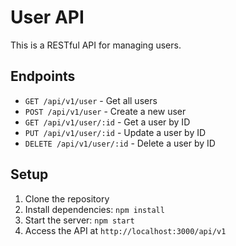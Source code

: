 # User API

This is a RESTful API for managing users.

## Endpoints

- `GET /api/v1/user` - Get all users
- `POST /api/v1/user` - Create a new user
- `GET /api/v1/user/:id` - Get a user by ID
- `PUT /api/v1/user/:id` - Update a user by ID
- `DELETE /api/v1/user/:id` - Delete a user by ID

## Setup

1. Clone the repository
2. Install dependencies: `npm install`
3. Start the server: `npm start`
4. Access the API at `http://localhost:3000/api/v1`
